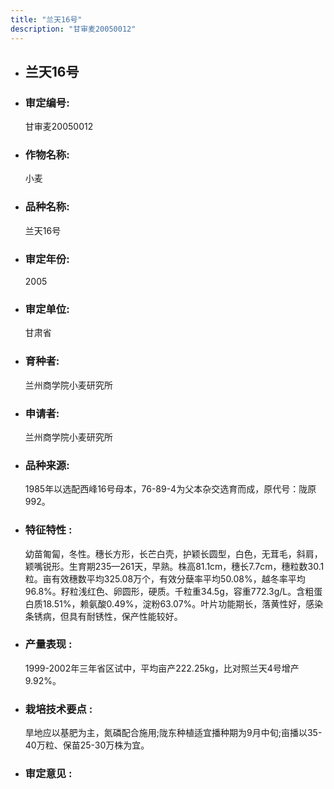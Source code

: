 ```yaml
---
title: "兰天16号"
description: "甘审麦20050012"
---
```

* ## 兰天16号
* ###  审定编号:  
   甘审麦20050012

*  ### 作物名称:  
   小麦

*   ###  品种名称: 
    兰天16号

*   ### 审定年份: 
    2005

*   ### 审定单位:  
    甘肃省

*   ### 育种者:  
    兰州商学院小麦研究所

*   ### 申请者:  
    兰州商学院小麦研究所

*   ### 品种来源:  
    1985年以选配西峰16号母本，76-89-4为父本杂交选育而成，原代号：陇原992。

*   ### 特征特性 : 
    幼苗匍匐，冬性。穗长方形，长芒白壳，护颖长圆型，白色，无茸毛，斜肩，颖嘴锐形。生育期235—261天，早熟。株高81.1cm，穗长7.7cm，穗粒数30.1粒。亩有效穗数平均325.08万个，有效分蘖率平均50.08%，越冬率平均96.8%。籽粒浅红色、卵圆形，硬质。千粒重34.5g，容重772.3g/L。含粗蛋白质18.51%，赖氨酸0.49%，淀粉63.07%。叶片功能期长，落黄性好，感染条锈病，但具有耐锈性，保产性能较好。

*   ### 产量表现 : 
    1999-2002年三年省区试中，平均亩产222.25kg，比对照兰天4号增产9.92%。

*   ### 栽培技术要点 : 
    旱地应以基肥为主，氮磷配合施用;陇东种植适宜播种期为9月中旬;亩播以35-40万粒、保苗25-30万株为宜。

*   ### 审定意见 : 
    
